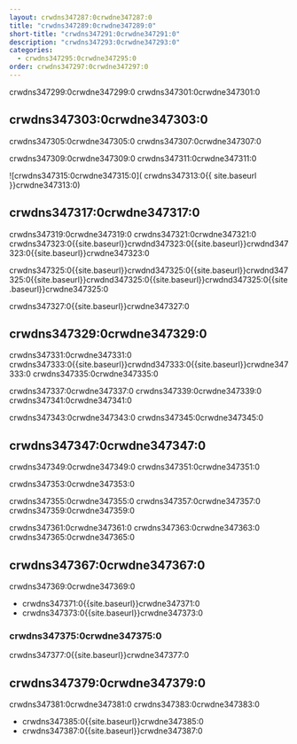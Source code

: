 ```yaml
---
layout: crwdns347287:0crwdne347287:0
title: "crwdns347289:0crwdne347289:0"
short-title: "crwdns347291:0crwdne347291:0"
description: "crwdns347293:0crwdne347293:0"
categories:
  - crwdns347295:0crwdne347295:0
order: crwdns347297:0crwdne347297:0
---
```


crwdns347299:0crwdne347299:0 crwdns347301:0crwdne347301:0

## crwdns347303:0crwdne347303:0

crwdns347305:0crwdne347305:0 crwdns347307:0crwdne347307:0

crwdns347309:0crwdne347309:0 crwdns347311:0crwdne347311:0

![crwdns347315:0crwdne347315:0]( crwdns347313:0{{ site.baseurl }}crwdne347313:0)

## crwdns347317:0crwdne347317:0

crwdns347319:0crwdne347319:0 crwdns347321:0crwdne347321:0 crwdns347323:0{{site.baseurl}}crwdnd347323:0{{site.baseurl}}crwdnd347323:0{{site.baseurl}}crwdne347323:0

crwdns347325:0{{site.baseurl}}crwdnd347325:0{{site.baseurl}}crwdnd347325:0{{site.baseurl}}crwdnd347325:0{{site.baseurl}}crwdnd347325:0{{site.baseurl}}crwdne347325:0

crwdns347327:0{{site.baseurl}}crwdne347327:0

## crwdns347329:0crwdne347329:0

crwdns347331:0crwdne347331:0 crwdns347333:0{{site.baseurl}}crwdnd347333:0{{site.baseurl}}crwdne347333:0 crwdns347335:0crwdne347335:0

crwdns347337:0crwdne347337:0 crwdns347339:0crwdne347339:0 crwdns347341:0crwdne347341:0

crwdns347343:0crwdne347343:0 crwdns347345:0crwdne347345:0

## crwdns347347:0crwdne347347:0

crwdns347349:0crwdne347349:0 crwdns347351:0crwdne347351:0

crwdns347353:0crwdne347353:0

crwdns347355:0crwdne347355:0 crwdns347357:0crwdne347357:0 crwdns347359:0crwdne347359:0

crwdns347361:0crwdne347361:0 crwdns347363:0crwdne347363:0 crwdns347365:0crwdne347365:0


## crwdns347367:0crwdne347367:0

crwdns347369:0crwdne347369:0

- crwdns347371:0{{site.baseurl}}crwdne347371:0
- crwdns347373:0{{site.baseurl}}crwdne347373:0

### crwdns347375:0crwdne347375:0

crwdns347377:0{{site.baseurl}}crwdne347377:0

## crwdns347379:0crwdne347379:0

crwdns347381:0crwdne347381:0 crwdns347383:0crwdne347383:0
- crwdns347385:0{{site.baseurl}}crwdne347385:0
- crwdns347387:0{{site.baseurl}}crwdne347387:0

